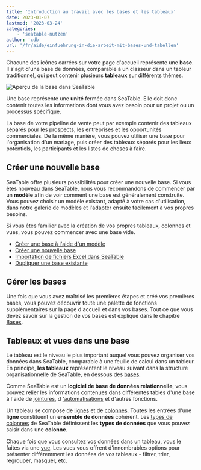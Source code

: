 ```yaml
---
title: 'Introduction au travail avec les bases et les tableaux'
date: 2023-01-07
lastmod: '2023-03-24'
categories:
    - 'seatable-nutzen'
author: 'cdb'
url: '/fr/aide/einfuehrung-in-die-arbeit-mit-bases-und-tabellen'
---
```


Chacune des icônes carrées sur votre page d'accueil représente une **base**. Il s'agit d'une base de données, comparable à un classeur dans un tableur traditionnel, qui peut contenir plusieurs **tableaux** sur différents thèmes.

![Aperçu de la base dans SeaTable](https://seatable.io/wp-content/uploads/2023/01/base-overview.png)

Une base représente une **unité** fermée dans SeaTable. Elle doit donc contenir toutes les informations dont vous avez besoin pour un projet ou un processus spécifique.

La base de votre pipeline de vente peut par exemple contenir des tableaux séparés pour les prospects, les entreprises et les opportunités commerciales. De la même manière, vous pouvez utiliser une base pour l'organisation d'un mariage, puis créer des tableaux séparés pour les lieux potentiels, les participants et les listes de choses à faire.

## Créer une nouvelle base

SeaTable offre plusieurs possibilités pour créer une nouvelle base. Si vous êtes nouveau dans SeaTable, nous vous recommandons de commencer par un **modèle** afin de voir comment une base est généralement construite. Vous pouvez choisir un modèle existant, adapté à votre cas d'utilisation, dans notre galerie de modèles et l'adapter ensuite facilement à vos propres besoins.

Si vous êtes familier avec la création de vos propres tableaux, colonnes et vues, vous pouvez commencer avec une base vide.

- [Créer une base à l'aide d'un modèle](https://seatable.io/fr/docs/bases-verwalten/anlegen-einer-base-mithilfe-einer-vorlage/)
- [Créer une nouvelle base](https://seatable.io/fr/docs/bases-verwalten/eine-neue-base-erstellen/)
- [Importation de fichiers Excel dans SeaTable](https://seatable.io/fr/docs/import-von-daten/import-von-excel-dateien-in-seatable/)
- [Dupliquer une base existante](https://seatable.io/fr/docs/bases-verwalten/duplizieren-einer-bestehenden-base/)

## Gérer les bases

Une fois que vous avez maîtrisé les premières étapes et créé vos premières bases, vous pouvez découvrir toute une palette de fonctions supplémentaires sur la page d'accueil et dans vos bases. Tout ce que vous devez savoir sur la gestion de vos bases est expliqué dans le chapitre [Bases](https://seatable.io/fr/docs/arbeiten-mit-bases/bases/).

## Tableaux et vues dans une base

Le tableau est le niveau le plus important auquel vous pouvez organiser vos données dans SeaTable, comparable à une feuille de calcul dans un tableur. En principe, **les tableaux** représentent le niveau suivant dans la structure organisationnelle de SeaTable, en dessous des [bases](https://seatable.io/fr/docs/arbeiten-mit-bases/bases/).

Comme SeaTable est un **logiciel de base de données relationnelle**, vous pouvez relier les informations contenues dans différentes tables d'une base à l'aide de [jointures](https://seatable.io/fr/docs/verknuepfungen/wie-man-tabellen-in-seatable-miteinander-verknuepft/), d ['automatisations](https://seatable.io/fr/docs/beispiel-automationen/eintraege-in-andere-tabellen-per-automation-hinzufuegen/) et d'autres fonctions.

Un tableau se compose de [lignes](https://seatable.io/fr/docs-category/seatable-nutzen/arbeiten-mit-zeilen) et de [colonnes](https://seatable.io/fr/docs-category/seatable-nutzen/arbeiten-mit-spalten). Toutes les entrées d'une **ligne** constituent un **ensemble de données** cohérent. Les [types de colonnes](https://seatable.io/fr/docs/arbeiten-mit-spalten/uebersicht-alle-spaltentypen/) de SeaTable définissent les **types de données** que vous pouvez saisir dans une **colonne**.

Chaque fois que vous consultez vos données dans un tableau, vous le faites via une [vue](https://seatable.io/fr/docs/grundlagen-von-ansichten/was-ist-eine-ansicht/). Les vues vous offrent d'innombrables options pour présenter différemment les données de vos tableaux - filtrer, trier, regrouper, masquer, etc.

